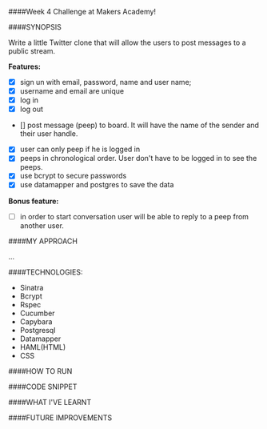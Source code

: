 ####Week 4 Challenge at Makers Academy!

####SYNOPSIS

Write a little Twitter clone that will allow the users to post messages to a public stream.

**Features:**

  - [X] sign un with email, password, name and user name; 
  - [X] username and email are unique
  - [X] log in
  - [X] log out
  - [] post message (peep) to board. It will have the name of the sender and their user handle.
  - [X] user can only peep if he is logged in
  - [X] peeps in chronological order. User don't have to be logged in to see the peeps.
  - [X] use bcrypt to secure passwords
  - [X] use datamapper and postgres to save the data

**Bonus feature:**

  - [ ] in order to start conversation user will be able to reply to a peep from another user.


####MY APPROACH

...

####TECHNOLOGIES:

- Sinatra 
- Bcrypt 
- Rspec
- Cucumber
- Capybara
- Postgresql
- Datamapper
- HAML(HTML)
- CSS

####HOW TO RUN


####CODE SNIPPET


####WHAT I'VE LEARNT


####FUTURE IMPROVEMENTS



